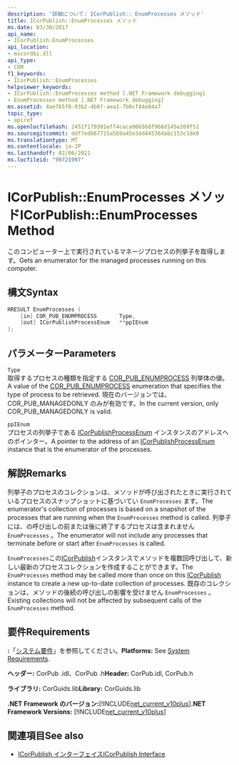 ```yaml
---
description: '詳細について: ICorPublish:: EnumProcesses メソッド'
title: ICorPublish::EnumProcesses メソッド
ms.date: 03/30/2017
api_name:
- ICorPublish.EnumProcesses
api_location:
- mscordbi.dll
api_type:
- COM
f1_keywords:
- ICorPublish::EnumProcesses
helpviewer_keywords:
- ICorPublish::EnumProcesses method [.NET Framework debugging]
- EnumProcesses method [.NET Framework debugging]
ms.assetid: 4ae765f0-93b2-4b6f-aea1-7b0cf44e04a7
topic_type:
- apiref
ms.openlocfilehash: 2451f179301eff4caca966568f966d145e269f51
ms.sourcegitcommit: ddf7edb67715a5b9a45e3dd44536dabc153c1de0
ms.translationtype: MT
ms.contentlocale: ja-JP
ms.lasthandoff: 02/06/2021
ms.locfileid: "99721997"
---
```

# <a name="icorpublishenumprocesses-method"></a><span data-ttu-id="af552-103">ICorPublish::EnumProcesses メソッド</span><span class="sxs-lookup"><span data-stu-id="af552-103">ICorPublish::EnumProcesses Method</span></span>

<span data-ttu-id="af552-104">このコンピューター上で実行されているマネージプロセスの列挙子を取得します。</span><span class="sxs-lookup"><span data-stu-id="af552-104">Gets an enumerator for the managed processes running on this computer.</span></span>  
  
## <a name="syntax"></a><span data-ttu-id="af552-105">構文</span><span class="sxs-lookup"><span data-stu-id="af552-105">Syntax</span></span>  
  
```cpp  
HRESULT EnumProcesses (  
    [in] COR_PUB_ENUMPROCESS       Type,  
    [out] ICorPublishProcessEnum   **ppIEnum  
);  
```  
  
## <a name="parameters"></a><span data-ttu-id="af552-106">パラメーター</span><span class="sxs-lookup"><span data-stu-id="af552-106">Parameters</span></span>  

 `Type`  
 <span data-ttu-id="af552-107">取得するプロセスの種類を指定する [COR_PUB_ENUMPROCESS](cor-pub-enumprocess-enumeration.md) 列挙体の値。</span><span class="sxs-lookup"><span data-stu-id="af552-107">A value of the [COR_PUB_ENUMPROCESS](cor-pub-enumprocess-enumeration.md) enumeration that specifies the type of process to be retrieved.</span></span> <span data-ttu-id="af552-108">現在のバージョンでは、COR_PUB_MANAGEDONLY のみが有効です。</span><span class="sxs-lookup"><span data-stu-id="af552-108">In the current version, only COR_PUB_MANAGEDONLY is valid.</span></span>  
  
 `ppIEnum`  
 <span data-ttu-id="af552-109">プロセスの列挙子である [ICorPublishProcessEnum](icorpublishprocessenum-interface.md) インスタンスのアドレスへのポインター。</span><span class="sxs-lookup"><span data-stu-id="af552-109">A pointer to the address of an [ICorPublishProcessEnum](icorpublishprocessenum-interface.md) instance that is the enumerator of the processes.</span></span>  
  
## <a name="remarks"></a><span data-ttu-id="af552-110">解説</span><span class="sxs-lookup"><span data-stu-id="af552-110">Remarks</span></span>  

 <span data-ttu-id="af552-111">列挙子のプロセスのコレクションは、メソッドが呼び出されたときに実行されているプロセスのスナップショットに基づいてい `EnumProcesses` ます。</span><span class="sxs-lookup"><span data-stu-id="af552-111">The enumerator's collection of processes is based on a snapshot of the processes that are running when the `EnumProcesses` method is called.</span></span> <span data-ttu-id="af552-112">列挙子には、の呼び出しの前または後に終了するプロセスは含まれません `EnumProcesses` 。</span><span class="sxs-lookup"><span data-stu-id="af552-112">The enumerator will not include any processes that terminate before or start after `EnumProcesses` is called.</span></span>  
  
 <span data-ttu-id="af552-113">`EnumProcesses`この[ICorPublish](icorpublish-interface.md)インスタンスでメソッドを複数回呼び出して、新しい最新のプロセスコレクションを作成することができます。</span><span class="sxs-lookup"><span data-stu-id="af552-113">The `EnumProcesses` method may be called more than once on this [ICorPublish](icorpublish-interface.md) instance to create a new up-to-date collection of processes.</span></span> <span data-ttu-id="af552-114">既存のコレクションは、メソッドの後続の呼び出しの影響を受けません `EnumProcesses` 。</span><span class="sxs-lookup"><span data-stu-id="af552-114">Existing collections will not be affected by subsequent calls of the `EnumProcesses` method.</span></span>  
  
## <a name="requirements"></a><span data-ttu-id="af552-115">要件</span><span class="sxs-lookup"><span data-stu-id="af552-115">Requirements</span></span>  

 <span data-ttu-id="af552-116">**:**「[システム要件](../../get-started/system-requirements.md)」を参照してください。</span><span class="sxs-lookup"><span data-stu-id="af552-116">**Platforms:** See [System Requirements](../../get-started/system-requirements.md).</span></span>  
  
 <span data-ttu-id="af552-117">**ヘッダー:** CorPub .idl、CorPub .h</span><span class="sxs-lookup"><span data-stu-id="af552-117">**Header:** CorPub.idl, CorPub.h</span></span>  
  
 <span data-ttu-id="af552-118">**ライブラリ:** CorGuids.lib</span><span class="sxs-lookup"><span data-stu-id="af552-118">**Library:** CorGuids.lib</span></span>  
  
 <span data-ttu-id="af552-119">**.NET Framework のバージョン:**[!INCLUDE[net_current_v10plus](../../../../includes/net-current-v10plus-md.md)]</span><span class="sxs-lookup"><span data-stu-id="af552-119">**.NET Framework Versions:** [!INCLUDE[net_current_v10plus](../../../../includes/net-current-v10plus-md.md)]</span></span>  
  
## <a name="see-also"></a><span data-ttu-id="af552-120">関連項目</span><span class="sxs-lookup"><span data-stu-id="af552-120">See also</span></span>

- [<span data-ttu-id="af552-121">ICorPublish インターフェイス</span><span class="sxs-lookup"><span data-stu-id="af552-121">ICorPublish Interface</span></span>](icorpublish-interface.md)
